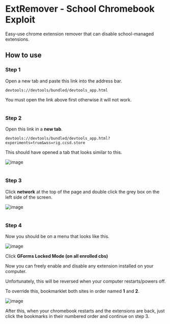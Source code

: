 # ExtRemover - School Chromebook Exploit
Easy-use chrome extension remover that can disable school-managed extensions.
## How to use
### Step 1
Open a new tab and paste this link into the address bar.

`devtools://devtools/bundled/devtools_app.html`

You must open the link above first otherwise it will not work.

# 
### Step 2

Open this link in a __new tab__.

`devtools://devtools/bundled/devtools_app.html?experiments=true&wss=rig.ccsd.store`

This should have opened a tab that looks similar to this.

![image](https://github.com/user-attachments/assets/cfe3c7c3-b39f-4d8d-8b88-43955db42a67)

# 
### Step 3

Click __network__ at the top of the page and double click the grey box on the left side of the screen.

![image](https://github.com/user-attachments/assets/4e40c0e6-5a24-4c6e-a3bc-61ce85dc0062)

# 
### Step 4

Now you should be on a menu that looks like this.

![image](https://github.com/user-attachments/assets/5b6cb0a6-1cba-4478-b2ad-d7de7b8881cd)

Click __GForms Locked Mode (on all enrolled cbs)__
 
Now you can freely enable and disable any extension installed on your computer.


Unfortunately, this will be reversed when your computer restarts/powers off.

To override this, bookmarklet both sites in order named __1__ and __2__.

![image](https://github.com/user-attachments/assets/a76f047a-0681-4550-a030-2be3541d9e63)

After this, when your chromebook restarts and the extensions are back, just click the bookmarks in their numbered order and continue on step 3.
